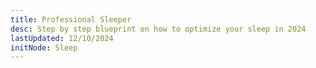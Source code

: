 ```yaml
---
title: Professional Sleeper
desc: Step by step blueprint on how to optimize your sleep in 2024
lastUpdated: 12/10/2024
initNode: Sleep
---
```


